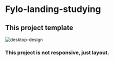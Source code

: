 # Fylo-landing-studying

## This project template

![desktop-design](https://user-images.githubusercontent.com/59845705/130802430-e20b49d1-8e1a-41bf-8e88-d6936db89206.jpg)

### This project is not responsive, just layout.
